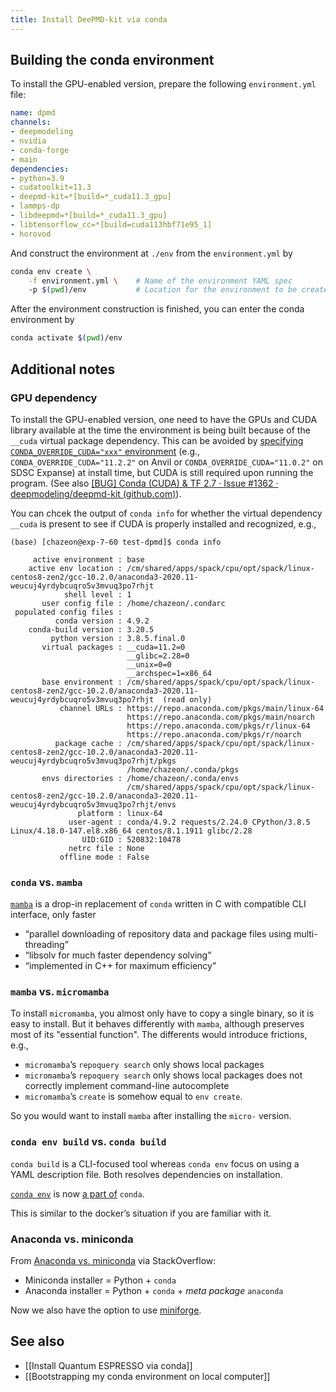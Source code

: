 ```yaml
---
title: Install DeePMD-kit via conda
---
```


## Building the conda environment

To install the GPU-enabled version, prepare the following `environment.yml` file:

```yaml
name: dpmd
channels:
- deepmodeling
- nvidia
- conda-forge
- main
dependencies:
- python=3.9
- cudatoolkit=11.3
- deepmd-kit=*[build=*_cuda11.3_gpu]
- lammps-dp
- libdeepmd=*[build=*_cuda11.3_gpu]
- libtensorflow_cc=*[build=cuda113hbf71e95_1]
- horovod
```

And construct the environment at `./env` from the `environment.yml` by

```bash
conda env create \
    -f environment.yml \    # Name of the environment YAML spec
    -p $(pwd)/env           # Location for the environment to be created
```

After the environment construction is finished, you can enter the conda environment by

```bash
conda activate $(pwd)/env
```

## Additional notes

### GPU dependency

To install the GPU-enabled version, one need to have the GPUs and CUDA library available at the time the environment is being built because of the `__cuda`  virtual package dependency. This can be avoided by [specifying `CONDA_OVERRIDE_CUDA="xxx"` environment](https://docs.conda.io/projects/conda/en/latest/user-guide/tasks/manage-virtual.html#overriding-detected-packages) (e.g., `CONDA_OVERRIDE_CUDA="11.2.2"` on Anvil or `CONDA_OVERRIDE_CUDA="11.0.2"` on SDSC Expanse) at install time, but CUDA is still required upon running the program. (See also [\[BUG\] Conda (CUDA) & TF 2.7 · Issue #1362 · deepmodeling/deepmd-kit (github.com)](https://github.com/deepmodeling/deepmd-kit/issues/1362)).

You can chcek the output of `conda info` for whether the virtual dependency `__cuda` is present to see if CUDA is properly installed and recognized, e.g.,

```
(base) [chazeon@exp-7-60 test-dpmd]$ conda info

     active environment : base
    active env location : /cm/shared/apps/spack/cpu/opt/spack/linux-centos8-zen2/gcc-10.2.0/anaconda3-2020.11-weucuj4yrdybcuqro5v3mvuq3po7rhjt
            shell level : 1
       user config file : /home/chazeon/.condarc
 populated config files :
          conda version : 4.9.2
    conda-build version : 3.20.5
         python version : 3.8.5.final.0
       virtual packages : __cuda=11.2=0
                          __glibc=2.28=0
                          __unix=0=0
                          __archspec=1=x86_64
       base environment : /cm/shared/apps/spack/cpu/opt/spack/linux-centos8-zen2/gcc-10.2.0/anaconda3-2020.11-weucuj4yrdybcuqro5v3mvuq3po7rhjt  (read only)
           channel URLs : https://repo.anaconda.com/pkgs/main/linux-64
                          https://repo.anaconda.com/pkgs/main/noarch
                          https://repo.anaconda.com/pkgs/r/linux-64
                          https://repo.anaconda.com/pkgs/r/noarch
          package cache : /cm/shared/apps/spack/cpu/opt/spack/linux-centos8-zen2/gcc-10.2.0/anaconda3-2020.11-weucuj4yrdybcuqro5v3mvuq3po7rhjt/pkgs
                          /home/chazeon/.conda/pkgs
       envs directories : /home/chazeon/.conda/envs
                          /cm/shared/apps/spack/cpu/opt/spack/linux-centos8-zen2/gcc-10.2.0/anaconda3-2020.11-weucuj4yrdybcuqro5v3mvuq3po7rhjt/envs
               platform : linux-64
             user-agent : conda/4.9.2 requests/2.24.0 CPython/3.8.5 Linux/4.18.0-147.el8.x86_64 centos/8.1.1911 glibc/2.28
                UID:GID : 520832:10478
             netrc file : None
           offline mode : False
```

### `conda` vs. `mamba`

[`mamba`](<https://github.com/mamba-org/mamba>) is a drop-in replacement of `conda` written in C with compatible CLI interface, only faster

- “parallel downloading of repository data and package files using multi-threading”
- “libsolv for much faster dependency solving”
- “implemented in C++ for maximum efficiency”

### `mamba` vs. `micromamba`

 To install `micromamba`, you almost only have to copy a single binary, so it is easy to install. But it behaves differently with `mamba`, although preserves most of its "essential function". The differents would introduce frictions, e.g.,

- `micromamba`’s `repoquery search` only shows local packages
- `micromamba`’s `repoquery search` only shows local packages does not correctly implement command-line autocomplete
- `micromamba`’s `create` is somehow equal to `env create`.

So you would want to install `mamba` after installing the `micro-` version.

### `conda env build` vs. `conda build`

`conda build` is a CLI-focused tool whereas `conda env` focus on using a YAML description file. Both resolves dependencies on installation.

[`conda env`](https://github.com/conda/conda/tree/master/conda_env) is now [a part of](https://github.com/conda-archive/conda-env) `conda`.

This is similar to the docker’s situation if you are familiar with it.

### Anaconda vs. miniconda

From [Anaconda vs. miniconda](https://stackoverflow.com/questions/45421163/anaconda-vs-miniconda) via StackOverflow:

- Miniconda installer = Python + `conda`
- Anaconda installer = Python + `conda` + *meta package* `anaconda`

Now we also have the option to use [miniforge](https://github.com/conda-forge/miniforge).

## See also

- [[Install Quantum ESPRESSO via conda]]
- [[Bootstrapping my conda environment on local computer]]
